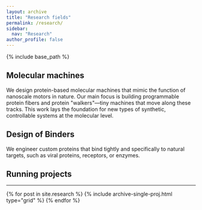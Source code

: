 ```yaml
---
layout: archive
title: "Research fields"
permalink: /research/
sidebar:
  nav: "Research"
author_profile: false
---
```

{% include base_path %}

## Molecular machines

We design protein-based molecular machines that mimic the function of nanoscale motors in nature. Our main focus is building programmable protein fibers and protein "walkers"—tiny machines that move along these tracks. This work lays the foundation for new types of synthetic, controllable systems at the molecular level.

## Design of Binders

We engineer custom proteins that bind tightly and specifically to natural targets, such as viral proteins, receptors, or enzymes. 

Running projects 
-----------------

<hr>
<div class="grid">
<div class="wrapper">
  {% for post in site.research %}
    {% include archive-single-proj.html type="grid" %}
  {% endfor %}
</div>
</div>
